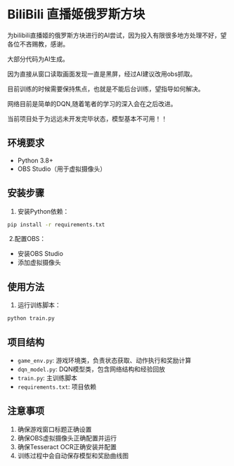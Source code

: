 # BiliBili 直播姬俄罗斯方块

为bilibili直播姬的俄罗斯方块进行的AI尝试，因为投入有限很多地方处理不好，望各位不吝赐教，感谢。

大部分代码为AI生成。

因为直接从窗口读取画面发现一直是黑屏，经过AI建议改用obs抓取。

目前训练的时候需要保持焦点，也就是不能后台训练，望指导如何解决。

网络目前是简单的DQN,随着笔者的学习的深入会在之后改进。

当前项目处于为远远未开发完毕状态，模型基本不可用！！

## 环境要求

- Python 3.8+
- OBS Studio（用于虚拟摄像头）

## 安装步骤

1. 安装Python依赖：
```bash
pip install -r requirements.txt
```

​	2.配置OBS：

- 安装OBS Studio
- 添加虚拟摄像头

## 使用方法

1. 运行训练脚本：

```bash
python train.py
```

## 项目结构

- `game_env.py`: 游戏环境类，负责状态获取、动作执行和奖励计算
- `dqn_model.py`: DQN模型类，包含网络结构和经验回放
- `train.py`: 主训练脚本
- `requirements.txt`: 项目依赖

## 注意事项

1. 确保游戏窗口标题正确设置
2. 确保OBS虚拟摄像头正确配置并运行
3. 确保Tesseract OCR正确安装并配置
4. 训练过程中会自动保存模型和奖励曲线图



